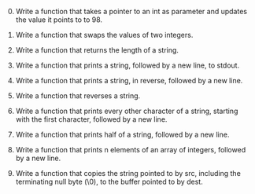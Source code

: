 0.	Write a function that takes a pointer to an int as parameter and updates the value it points to to 98.

1.	Write a function that swaps the values of two integers.

2.	Write a function that returns the length of a string.

3.	Write a function that prints a string, followed by a new line, to stdout.

4.	Write a function that prints a string, in reverse, followed by a new line.

5.	Write a function that reverses a string.

6.	Write a function that prints every other character of a string, starting with the first character, followed by a new line.

7.	Write a function that prints half of a string, followed by a new line.

8.	Write a function that prints n elements of an array of integers, followed by a new line.

9.	Write a function that copies the string pointed to by src, including the terminating null byte (\0), to the buffer pointed to by dest.

